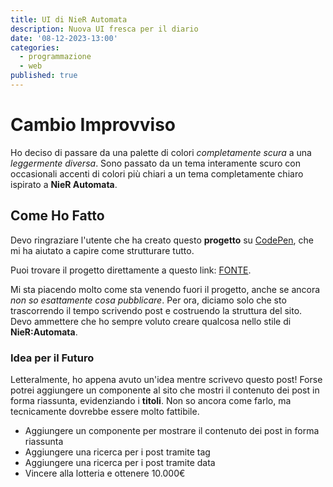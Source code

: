 ```yaml
---
title: UI di NieR Automata
description: Nuova UI fresca per il diario
date: '08-12-2023-13:00'
categories:
  - programmazione
  - web
published: true
---
```


# Cambio Improvviso

Ho deciso di passare da una palette di colori _completamente scura_ a una _leggermente diversa_. Sono passato da un tema interamente scuro con occasionali accenti di colori più chiari a un tema completamente chiaro ispirato a **NieR Automata**.

## Come Ho Fatto

Devo ringraziare l'utente che ha creato questo **progetto** su [CodePen](https://www.codepen.io), che mi ha aiutato a capire come strutturare tutto.

Puoi trovare il progetto direttamente a questo link: [FONTE](https://codepen.io/levise/pen/vMzEwr).

Mi sta piacendo molto come sta venendo fuori il progetto, anche se ancora _non so esattamente cosa pubblicare_. Per ora, diciamo solo che sto trascorrendo il tempo scrivendo post e costruendo la struttura del sito. Devo ammettere che ho sempre voluto creare qualcosa nello stile di **NieR:Automata**.

### Idea per il Futuro

Letteralmente, ho appena avuto un'idea mentre scrivevo questo post! Forse potrei aggiungere un componente al sito che mostri il contenuto dei post in forma riassunta, evidenziando i **titoli**. Non so ancora come farlo, ma tecnicamente dovrebbe essere molto fattibile.

- Aggiungere un componente per mostrare il contenuto dei post in forma riassunta
- Aggiungere una ricerca per i post tramite tag
- Aggiungere una ricerca per i post tramite data
- Vincere alla lotteria e ottenere 10.000€

